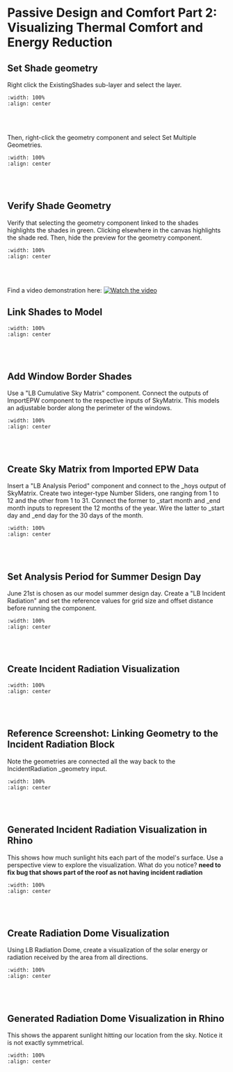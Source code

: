 # Passive Design and Comfort Part 2: Visualizing Thermal Comfort and Energy Reduction

## Set Shade geometry
Right click the ExistingShades sub-layer and select the layer.

```{image} ../_static/psvdgn1/psvdgn1_1.png
:width: 100%
:align: center
```
<br/><br/>

Then, right-click the geometry component and select Set Multiple Geometries.

```{image} ../_static/psvdgn1/psvdgn1_2.png
:width: 100%
:align: center
```
<br/><br/>

## Verify Shade Geometry
Verify that selecting the geometry component linked to the shades highlights the shades in green. Clicking elsewhere in the canvas highlights the shade red. Then, hide the preview for the geometry component.

```{image} ../_static/psvdgn1/psvdgn1_3.png
:width: 100%
:align: center
```
<br/><br/>

Find a video demonstration here:
[![Watch the video](https://github.com/gaudi369/buildingenergymodeling_workshops/blob/main/arch134b_workshops/_static/psvdgn1/psvdgn1_2.png)](https://github.com/gaudi369/buildingenergymodeling_workshops/blob/main/arch134b_workshops/_static/psvdgn1/psvdgn1_1.mp4)

## Link Shades to Model
```{image} ../_static/psvdgn1/psvdgn1_5.png
:width: 100%
:align: center
```
<br/><br/>

## Add Window Border Shades
Use a "LB Cumulative Sky Matrix" component. Connect the outputs of ImportEPW component to the respective inputs of SkyMatrix. This models an adjustable border along the perimeter of the windows. 

```{image} ../_static/psvdgn1/psvdgn1_6.png
:width: 100%
:align: center
```
<br/><br/>

## Create Sky Matrix from Imported EPW Data
Insert a "LB Analysis Period" component and connect to the _hoys output of SkyMatrix. Create two integer-type Number Sliders, one ranging from 1 to 12 and the other from 1 to 31. Connect the former to _start month and _end month inputs to represent the 12 months of the year. Wire the latter to _start day and _end day for the 30 days of the month.

```{image} ../_static/psvdgn1/psvdgn1_7.png
:width: 100%
:align: center
```
<br/><br/>

## Set Analysis Period for Summer Design Day
June 21st is chosen as our model summer design day. Create a "LB Incident Radiation" and set the reference values for grid size and offset distance before running the component.

```{image} ../_static/psvdgn1/psvdgn1_8.png
:width: 100%
:align: center
```
<br/><br/>

## Create Incident Radiation Visualization
```{image} ../_static/psvdgn1/psvdgn1_9.png
:width: 100%
:align: center
```
<br/><br/>

## Reference Screenshot: Linking Geometry to the Incident Radiation Block
Note the geometries are connected all the way back to the IncidentRadiation _geometry input.

```{image} ../_static/psvdgn1/psvdgn1_10.png
:width: 100%
:align: center
```
<br/><br/>

## Generated Incident Radiation Visualization in Rhino
This shows how much sunlight hits each part of the model's surface. Use a perspective view to explore the visualization. What do you notice?
**need to fix bug that shows part of the roof as not having incident radiation**

```{image} ../_static/psvdgn1/psvdgn1_11.png
:width: 100%
:align: center
```
<br/><br/>

## Create Radiation Dome Visualization
Using LB Radiation Dome, create a visualization of the solar energy or radiation received by the area from all directions.
```{image} ../_static/psvdgn1/psvdgn1_12.png
:width: 100%
:align: center
```
<br/><br/>

## Generated Radiation Dome Visualization in Rhino
This shows the apparent sunlight hitting our location from the sky. Notice it is not exactly symmetrical. 

```{image} ../_static/psvdgn1/psvdgn1_13.png
:width: 100%
:align: center
```
<br/><br/>


